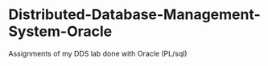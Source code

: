 # Distributed-Database-Management-System-Oracle
Assignments of my DDS lab done with Oracle (PL/sql)
